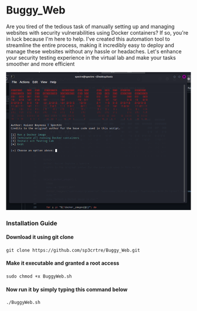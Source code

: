# Buggy_Web


Are you tired of the tedious task of manually setting up and managing websites with security vulnerabilities using Docker containers? If so, you're in luck because I'm here to help. I've created this automation tool to streamline the entire process, making it incredibly easy to deploy and manage these websites without any hassle or headaches. Let's enhance your security testing experience in the virtual lab and make your tasks smoother and more efficient


<img src="/buggy.png" alt="banner" />

### Installation Guide

#### Download it using git clone
```
git clone https://github.com/sp3crtre/Buggy_Web.git
```

#### Make it executable and granted a root access
```
sudo chmod +x BuggyWeb.sh
```

#### Now run it by simply typing this command below
```
./BuggyWeb.sh
```
